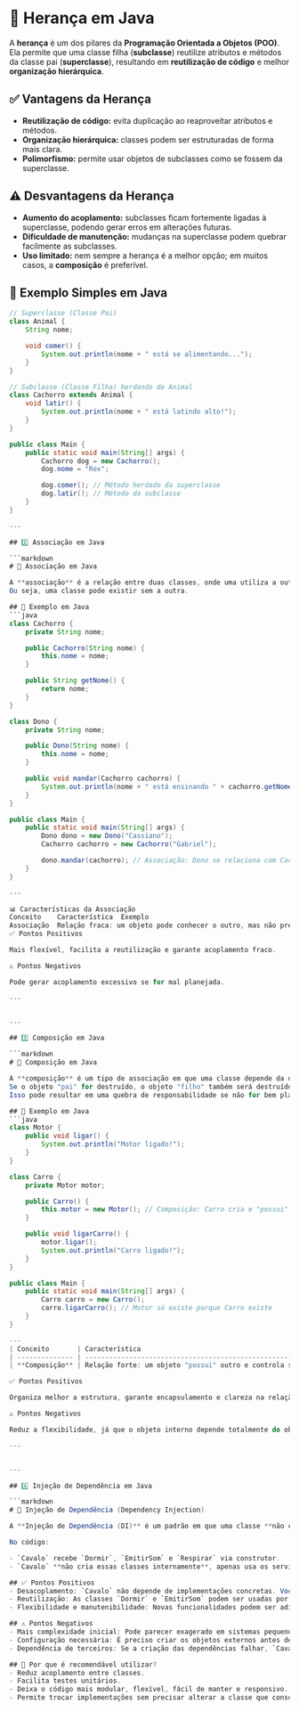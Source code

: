 # 🧬 Herança em Java

A **herança** é um dos pilares da **Programação Orientada a Objetos (POO)**.  
Ela permite que uma classe filha (**subclasse**) reutilize atributos e métodos da classe pai (**superclasse**), resultando em **reutilização de código** e melhor **organização hierárquica**.

## ✅ Vantagens da Herança
- **Reutilização de código:** evita duplicação ao reaproveitar atributos e métodos.  
- **Organização hierárquica:** classes podem ser estruturadas de forma mais clara.  
- **Polimorfismo:** permite usar objetos de subclasses como se fossem da superclasse.  

## ⚠️ Desvantagens da Herança
- **Aumento do acoplamento:** subclasses ficam fortemente ligadas à superclasse, podendo gerar erros em alterações futuras.  
- **Dificuldade de manutenção:** mudanças na superclasse podem quebrar facilmente as subclasses.  
- **Uso limitado:** nem sempre a herança é a melhor opção; em muitos casos, a **composição** é preferível.

## 🔹 Exemplo Simples em Java
```java
// Superclasse (Classe Pai)
class Animal {
    String nome;

    void comer() {
        System.out.println(nome + " está se alimentando...");
    }
}

// Subclasse (Classe Filha) herdando de Animal
class Cachorro extends Animal {
    void latir() {
        System.out.println(nome + " está latindo alto!");
    }
}

public class Main {
    public static void main(String[] args) {
        Cachorro dog = new Cachorro();
        dog.nome = "Rex";

        dog.comer(); // Método herdado da superclasse
        dog.latir(); // Método da subclasse
    }
}

---

## 2️⃣ Associação em Java

```markdown
# 📌 Associação em Java

A **associação** é a relação entre duas classes, onde uma utiliza a outra, mas **não existe dependência** entre elas.  
Ou seja, uma classe pode existir sem a outra.

## 🔹 Exemplo em Java
```java
class Cachorro {
    private String nome;

    public Cachorro(String nome) {
        this.nome = nome;
    }

    public String getNome() {
        return nome;
    }
}

class Dono {
    private String nome;

    public Dono(String nome) {
        this.nome = nome;
    }

    public void mandar(Cachorro cachorro) {
        System.out.println(nome + " está ensinando " + cachorro.getNome());
    }
}

public class Main {
    public static void main(String[] args) {
        Dono dono = new Dono("Cassiano");
        Cachorro cachorro = new Cachorro("Gabriel");

        dono.mandar(cachorro); // Associação: Dono se relaciona com Cachorro
    }
}

---

📊 Características da Associação
Conceito	Característica	Exemplo
Associação	Relação fraca: um objeto pode conhecer o outro, mas não precisa depender dele para existir	Dono ↔ Cachorro
✅ Pontos Positivos

Mais flexível, facilita a reutilização e garante acoplamento fraco.

⚠️ Pontos Negativos

Pode gerar acoplamento excessivo se for mal planejada.

---


---

## 3️⃣ Composição em Java

```markdown
# 📌 Composição em Java

A **composição** é um tipo de associação em que uma classe depende da outra para continuar existindo.  
Se o objeto "pai" for destruído, o objeto "filho" também será destruído.  
Isso pode resultar em uma quebra de responsabilidade se não for bem planejado.

## 🔹 Exemplo em Java
```java
class Motor {
    public void ligar() {
        System.out.println("Motor ligado!");
    }
}

class Carro {
    private Motor motor;

    public Carro() {
        this.motor = new Motor(); // Composição: Carro cria e "possui" Motor
    }

    public void ligarCarro() {
        motor.ligar();
        System.out.println("Carro ligado!");
    }
}

public class Main {
    public static void main(String[] args) {
        Carro carro = new Carro();
        carro.ligarCarro(); // Motor só existe porque Carro existe
    }
}

---
| Conceito       | Característica                                                    | Exemplo       |
| -------------- | ----------------------------------------------------------------- | ------------- |
| **Composição** | Relação forte: um objeto "possui" outro e controla sua existência | Carro → Motor |

✅ Pontos Positivos

Organiza melhor a estrutura, garante encapsulamento e clareza na relação de dependência.

⚠️ Pontos Negativos

Reduz a flexibilidade, já que o objeto interno depende totalmente do objeto principal.

---


---

## 4️⃣ Injeção de Dependência em Java

```markdown
# 📌 Injeção de Dependência (Dependency Injection)

A **Injeção de Dependência (DI)** é um padrão em que uma classe **não cria suas dependências**, mas **recebe objetos externos** que ela precisa para funcionar.

No código:

- `Cavalo` recebe `Dormir`, `EmitirSom` e `Respirar` via construtor.  
- `Cavalo` **não cria essas classes internamente**, apenas usa os serviços fornecidos.

## ✅ Pontos Positivos
- Desacoplamento: `Cavalo` não depende de implementações concretas. Você pode trocar `Dormir` ou `EmitirSom` facilmente.  
- Reutilização: As classes `Dormir` e `EmitirSom` podem ser usadas por outros animais sem mudar `Cavalo`.  
- Flexibilidade e manutenibilidade: Novas funcionalidades podem ser adicionadas sem alterar `Cavalo`.

## ⚠️ Pontos Negativos
- Mais complexidade inicial: Pode parecer exagerado em sistemas pequenos.  
- Configuração necessária: É preciso criar os objetos externos antes de instanciar `Cavalo`.  
- Dependência de terceiros: Se a criação das dependências falhar, `Cavalo` não pode ser usado.

## 🔹 Por que é recomendável utilizar?
- Reduz acoplamento entre classes.  
- Facilita testes unitários.  
- Deixa o código mais modular, flexível, fácil de manter e responsivo.  
- Permite trocar implementações sem precisar alterar a classe que consome o serviço.
